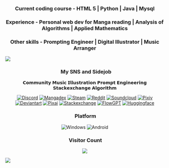 ### <p align="center">**Current coding course - HTML 5 | Python | Java | Mysql**</p>   
### <p align="center">**Experience - Personal web dev for Manga reading | Analysis of Algorithms | Applied Mathematics**</p>
### <p align="center">**Other skills - Prompting Engineer | Digital Illustrator | Music Arranger**</p>

<img src="https://user-images.githubusercontent.com/73097560/115834477-dbab4500-a447-11eb-908a-139a6edaec5c.gif">

### <p align="center"> &nbsp; My SNS and Sidejob
<p align="center">𝗖𝗼𝗺𝗺𝘂𝗻𝗶𝘁𝘆 𝗠𝘂𝘀𝗶𝗰 𝗜𝗹𝗹𝘂𝘀𝘁𝗿𝗮𝘁𝗶𝗼𝗻 𝗣𝗿𝗼𝗺𝗽𝘁 𝗘𝗻𝗴𝗶𝗻𝗲𝗲𝗿𝗶𝗻𝗴 𝗦𝘁𝗮𝗰𝗸𝗲𝘅𝗰𝗵𝗮𝗻𝗴𝗲 𝗔𝗹𝗴𝗼𝗿𝗶𝘁𝗵𝗺</p>
<p align="center">
<a href="https://discord.com/users/791277397377941525">
<img alt="Discord" src="https://img.shields.io/badge/-Discord-3929D1?style=for-the-badge&logo=discord&logoColor=white"/></a>
<a href="https://forums.mangadex.org/members/bonayama.642487/#about">
<img alt="Mangadex" src="https://img.shields.io/badge/-Mangadex-C67B39?style=for-the-badge&logo=myanimelist&logoColor=white"/></a>
<a href="https://steamcommunity.com/id/bonayama00">
<img alt="Steam" src="https://img.shields.io/badge/-Steam-2B4888?style=for-the-badge&logo=steam&logoColor=white"/></a>
<a href="https://www.reddit.com/user/bona_yama">
<img alt="Reddit" src="https://img.shields.io/badge/-Reddit-FF4500?style=for-the-badge&logo=reddit&logoColor=white"/></a>
<a href="https://soundcloud.com/bokayamamusic">
<img alt="Soundcloud" src="https://img.shields.io/badge/-Soundcloud-FF6600?style=for-the-badge&logo=soundcloud&logoColor=white"/></a>
<a href="https://www.pixiv.net/en/users/33937306">
<img alt="Pixiv" src="https://img.shields.io/badge/-Pixiv-12b2ED?style=for-the-badge&logo=pixiv&logoColor=white"/></a>
<a href="https://www.deviantart.com/sephiruth">
<img alt="Deviantart" src="https://img.shields.io/badge/-Deviantart-43AA60?style=for-the-badge&logo=deviantart&logoColor=white"/></a>
<a href="https://pixai.art/@bona">
<img alt="Pixai" src="https://img.shields.io/badge/-Pixai-212221?style=for-the-badge&logo=nvidia&logoColor=white"/></a>
<a href="https://meta.stackexchange.com/users/1456971/bonayama00?tab=profile">
<img alt="Stackexchange" src="https://img.shields.io/badge/-Stackexchange-0066FF?style=for-the-badge&logo=stackexchange&logoColor=white"/></a>
<a href="https://flowgpt.com/@e70ec0bb-4f95-443f-ae68-d17ee0cc305e?public=1">
<img alt="FlowGPT" src="https://img.shields.io/badge/-Flowgpt-4E5051?style=for-the-badge&logo=openai&logoColor=white"/></a>
<a href="https://huggingface.co/bonayama">
<img alt="Huggingface" src="https://img.shields.io/badge/-Huggingface-F9F61B?style=for-the-badge&logo=gitlab&logoColor=white"/></a>


### <p align="center">  &nbsp;Platform
<p align="center">
<img alt="Windows" src="https://img.shields.io/badge/Windows-0078D6?style=for-the-badge&logo=windows&logoColor=white"/></a>
<img alt="Android" src="https://img.shields.io/badge/Android-3DDC84?style=for-the-badge&logo=android&logoColor=white"/></a>

### <p align="center">  &nbsp;Visitor Count 
<p align="center"><a href="https://visitcount.itsvg.in">
  <img src="https://visitcount.itsvg.in/api?id=scoolharis&label=Profile%20Views&color=7&icon=2&pretty=true" />
</a>
</p>
<img src="https://user-images.githubusercontent.com/73097560/115834477-dbab4500-a447-11eb-908a-139a6edaec5c.gif">



